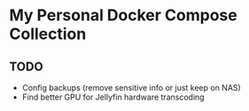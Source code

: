 # My Personal Docker Compose Collection

## TODO
- Config backups (remove sensitive info or just keep on NAS)
- Find better GPU for Jellyfin hardware transcoding
